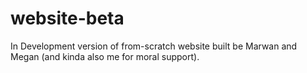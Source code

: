# website-beta
In Development version of from-scratch website built be Marwan and Megan (and kinda also me for moral support).
